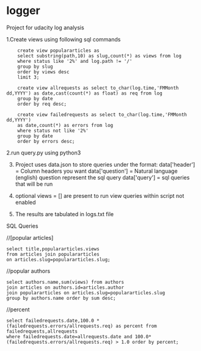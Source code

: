 # logger
Project for udacity log analysis



1.Create views using following sql commands

        create view populararticles as 
        select substring(path,10) as slug,count(*) as views from log
        where status like '2%' and log.path != '/'
        group by slug
        order by views desc
        limit 3;
  
        create view allrequests as select to_char(log.time,'FMMonth dd,YYYY') as date,cast(count(*) as float) as req from log
        group by date
        order by req desc;

        create view failedrequests as select to_char(log.time,'FMMonth dd,YYYY') 
        as date,count(*) as errors from log
        where status not like '2%'
        group by date
        order by errors desc;


2.run query.py using python3


3. Project uses data.json to store queries under the format:
        data['header'] = Column headers you want
        data['question'] = Natural language (english) question represent the sql query
        data['query'] = sql queries that will be run
        
4. optional views = [] are present to run view queries within script not enabled

5. The results are tabulated in logs.txt file
 

SQL Queries

//[popular articles]

    select title,populararticles.views
    from articles join populararticles
    on articles.slug=populararticles.slug;

//popular authors

    select authors.name,sum(views) from authors
    join articles on authors.id=articles.author
    join populararticles on articles.slug=populararticles.slug
    group by authors.name order by sum desc;

//percent

    select failedrequests.date,100.0 *(failedrequests.errors/allrequests.req) as percent from failedrequests,allrequests
    where failedrequests.date=allrequests.date and 100.0*(failedrequests.errors/allrequests.req) > 1.0 order by percent;
